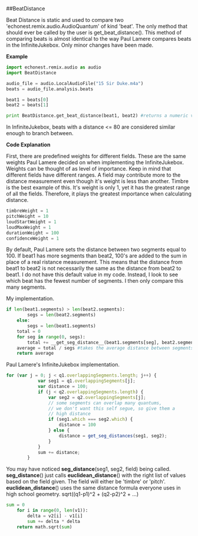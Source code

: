 ##BeatDistance

Beat Distance is static and used to compare two 'echonest.remix.audio.AudioQuantum' of kind 'beat'.
The only method that should ever be called by the user is get_beat_distance(). This method of comparing beats is almost identical to the way Paul Lamere compares beats in the InfiniteJukebox. Only minor changes have been made.

**Example**

```python
import echonest.remix.audio as audio
import BeatDistance

audio_file = audio.LocalAudioFile("15 Sir Duke.m4a")
beats = audio_file.analysis.beats

beat1 = beats[0]
beat2 = beats[1]

print BeatDistance.get_beat_distance(beat1, beat2) #returns a numeric value for the distance between the two
```

In InfiniteJukebox, beats with a distance <= 80 are considered similar enough to branch between.

**Code Explanation**

First, there are predefined weights for different fields. These are the same weights Paul Lamere decided on when implementing the InfiniteJukebox. Weights can be thought of as level of importance. Keep in mind that different fields have different ranges. A field may contribute more to the distance measurement even though it's weight is less than another. Timbre is the best example of this. It's weight is only 1, yet it has the greatest range of all the fields. Therefore, it plays the greatest importance when calculating distance.

```python
timbreWeight = 1
pitchWeight = 10
loudStartWeight = 1
loudMaxWeight = 1
durationWeight = 100
confidenceWeight = 1
```

By default, Paul Lamere sets the distance between two segments equal to 100. If beat1 has more segments than beat2, 100's are added to the sum in place of a real ristance measurement. This means that the distance from beat1 to beat2 is not necessarily the same as the distance from beat2 to beat1. I do not have this default value in my code. Instead, I look to see which beat has the fewest number of segments. I then only compare this many segments.

My implementation.

```python
if len(beat1.segments) > len(beat2.segments):
        segs = len(beat2.segments)
    else:
        segs = len(beat1.segments)
    total = 0
    for seg in range(0, segs):
        total += __get_seg_distance__(beat1.segments[seg], beat2.segments[seg]) #adds each distance between individual segments to the total
    average = total / segs #takes the average distance between segments
    return average
```

Paul Lamere's InfiniteJukebox implementation.

```javascript
for (var j = 0; j < q1.overlappingSegments.length; j++) {
            var seg1 = q1.overlappingSegments[j];
            var distance = 100;
            if (j < q2.overlappingSegments.length) {
                var seg2 = q2.overlappingSegments[j];
                // some segments can overlap many quantums,
                // we don't want this self segue, so give them a
                // high distance
                if (seg1.which === seg2.which) {
                    distance = 100
                } else {
                    distance = get_seg_distances(seg1, seg2);
                }
            } 
            sum += distance;
        }
```

You may have noticed __seg_distance__(seg1, seg2, field) being called. __seg_distance__() just calls __euclidean_distance__() with the right list of values based on the field given. The field will either be 'timbre' or 'pitch'. __euclidean_distance__() uses the same distance formula everyone uses in high school geometry. sqrt((q1-p1)^2 + (q2-p2)^2 + ...)

```python
sum = 0
    for i in range(0, len(v1)):
        delta = v2[i] - v1[i]
        sum += delta * delta
    return math.sqrt(sum)
```
